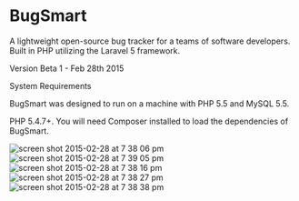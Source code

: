 # BugSmart
A lightweight open-source bug tracker for a teams of software developers.  Built in PHP utilizing the Laravel 5 framework.

Version Beta 1 - Feb 28th 2015

System Requirements

BugSmart was designed to run on a machine with PHP 5.5 and MySQL 5.5.

PHP 5.4.7+.
You will need Composer installed to load the dependencies of BugSmart.

![screen shot 2015-02-28 at 7 38 06 pm](https://cloud.githubusercontent.com/assets/10263546/6428907/caec1d40-bf81-11e4-8b91-325ad1d6e61c.png)
![screen shot 2015-02-28 at 7 39 05 pm](https://cloud.githubusercontent.com/assets/10263546/6428908/caec5418-bf81-11e4-92ee-1e27709463f8.png)
![screen shot 2015-02-28 at 7 38 16 pm](https://cloud.githubusercontent.com/assets/10263546/6428905/caea78f0-bf81-11e4-9c4a-79b1871458c0.png)
![screen shot 2015-02-28 at 7 38 27 pm](https://cloud.githubusercontent.com/assets/10263546/6428906/caebc94e-bf81-11e4-98c9-2e1506f82582.png)
![screen shot 2015-02-28 at 7 38 38 pm](https://cloud.githubusercontent.com/assets/10263546/6428909/caee5556-bf81-11e4-9a2a-8572d4d3c675.png)
